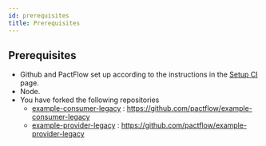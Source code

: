 ```yaml
---
id: prerequisites
title: Prerequisites
---
```


## Prerequisites

* Github and PactFlow set up according to the instructions in the [Setup CI](/docs/workshops/ci-cd-legacy/set-up-ci/) page.
* Node.
* You have forked the following repositories
  * [example-consumer-legacy](https://github.com/pactflow/example-consumer-legacy) : <https://github.com/pactflow/example-consumer-legacy>
  * [example-provider-legacy](https://github.com/pactflow/example-provider-legacy) : <https://github.com/pactflow/example-provider-legacy>
